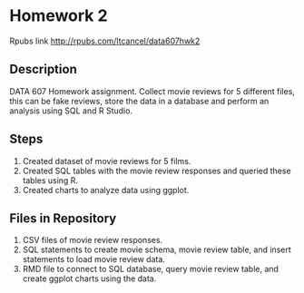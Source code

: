 # Homework 2

Rpubs link http://rpubs.com/ltcancel/data607hwk2

## Description
DATA 607 Homework assignment. Collect movie reviews for 5 different files, this can be fake reviews, store the data in a database and perform an analysis using SQL and R Studio.

## Steps
1. Created dataset of movie reviews for 5 films.
2. Created SQL tables with the movie review responses and queried these tables using R. 
3. Created charts to analyze data using ggplot. 

## Files in Repository
1. CSV files of movie review responses.
2. SQL statements to create movie schema, movie review table, and insert statements to load movie review data. 
3. RMD file to connect to SQL database, query movie review table, and create ggplot charts using the data. 
